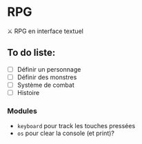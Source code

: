 # RPG

⚔️ RPG en interface textuel 

## To do liste:

- [ ] Définir un personnage
- [ ] Définir des monstres
- [ ] Système de combat
- [ ] Histoire

### Modules

- `keyboard` pour track les touches pressées
- `os` pour clear la console (et print)?
